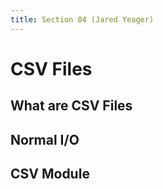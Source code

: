 ```yaml
---
title: Section 04 (Jared Yeager)
---
```


# CSV Files

## What are CSV Files

## Normal I/O

## CSV Module
